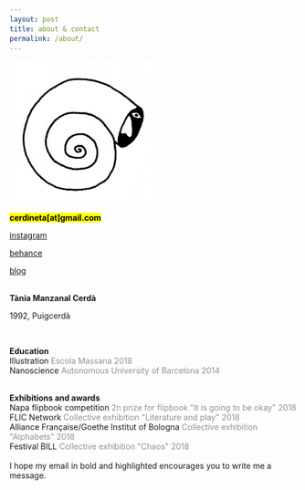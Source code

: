 ```yaml
---
layout: post
title: about & contact
permalink: /about/
---
```



<div class="row">


<div class="column-33">


  <img src="/images/AVATAR.gif" alt="drawing" width="250"><br>


<mark><b>cerdineta[at]gmail.com</b></mark><br>

<a target="_blank" rel="noopener noreferrer"  href="https://instagram.com/{{ site.instagram_username }}" >instagram</a><br>

  <a target="_blank" rel="noopener noreferrer"  href="https://behance.net/{{ site.behance_username }}" >behance</a><br>

  <a href="{{ site.baseurl }}/blog/">blog</a><br><br>




</div>

<div class="column-75">

<p align="left">

<b>Tània Manzanal Cerdà</b> <br>

1992, Puigcerdà <br>

 <br>


<b>Education</b><br>
Illustration <font color="#919090">Escola Massana 2018</font><br>
Nanoscience <font color="#919090">Autonomous University of Barcelona 2014</font><br><br>

<b>Exhibitions and awards</b><br>
Napa flipbook competition <font color="#919090">2n prize for flipbook "It is going to be okay" 2018</font><br>
FLIC Network <font color="#919090">Collective exhibition "Literature and play" 2018</font><br>
Alliance Française/Goethe Institut of Bologna <font color="#919090">Collective exhibition "Alphabets" 2018</font><br>
Festival BILL <font color="#919090">Collective exhibition "Chaos" 2018</font><br><br>
I hope my email in bold and highlighted encourages you to write me a message.
</p>
</div>
</div>
